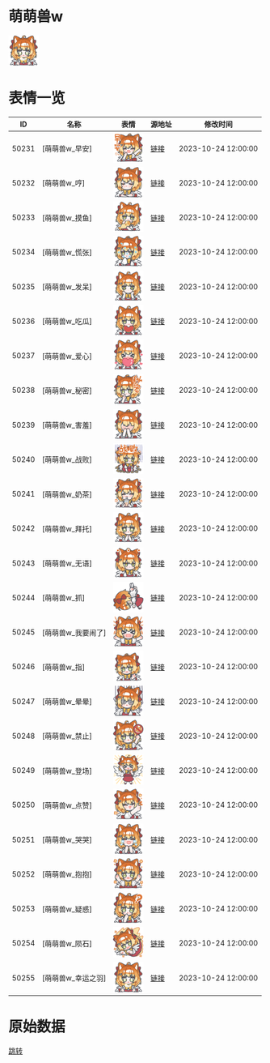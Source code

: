 # 萌萌兽w

<img src="./cover.png" height="60" alt="cover" />

# 表情一览

|ID|名称|表情|源地址|修改时间|
|----|----|----|----|----|
|50231|[萌萌兽w_早安]|<img src="./pic/050231_%5B萌萌兽w_早安%5D.png" height="60" alt="早安"/>|[链接](https://i0.hdslb.com/bfs/garb/74c5d3b25867d0d72193e3af92f9b149009e0019.png)|2023-10-24 12:00:00|
|50232|[萌萌兽w_哼]|<img src="./pic/050232_%5B萌萌兽w_哼%5D.png" height="60" alt="哼"/>|[链接](https://i0.hdslb.com/bfs/garb/e0e72cce11274f587c7f49f6eea24ca0fb9d6c77.png)|2023-10-24 12:00:00|
|50233|[萌萌兽w_摸鱼]|<img src="./pic/050233_%5B萌萌兽w_摸鱼%5D.png" height="60" alt="摸鱼"/>|[链接](https://i0.hdslb.com/bfs/garb/44a501295ba8918359ebcc726ca4743aa57d09f9.png)|2023-10-24 12:00:00|
|50234|[萌萌兽w_慌张]|<img src="./pic/050234_%5B萌萌兽w_慌张%5D.png" height="60" alt="慌张"/>|[链接](https://i0.hdslb.com/bfs/garb/58e2d05b3e1cf6bfb95e8628f7611dcd1c6520a4.png)|2023-10-24 12:00:00|
|50235|[萌萌兽w_发呆]|<img src="./pic/050235_%5B萌萌兽w_发呆%5D.png" height="60" alt="发呆"/>|[链接](https://i0.hdslb.com/bfs/garb/e2447772a0dc7533f22d3c4833c0b4223ae89076.png)|2023-10-24 12:00:00|
|50236|[萌萌兽w_吃瓜]|<img src="./pic/050236_%5B萌萌兽w_吃瓜%5D.png" height="60" alt="吃瓜"/>|[链接](https://i0.hdslb.com/bfs/garb/106fe73ec22376a75459a958d1b24e9580a1c4c0.png)|2023-10-24 12:00:00|
|50237|[萌萌兽w_爱心]|<img src="./pic/050237_%5B萌萌兽w_爱心%5D.png" height="60" alt="爱心"/>|[链接](https://i0.hdslb.com/bfs/garb/042a357c2fedf13967ea8d4e3c7280eec5f30b76.png)|2023-10-24 12:00:00|
|50238|[萌萌兽w_秘密]|<img src="./pic/050238_%5B萌萌兽w_秘密%5D.png" height="60" alt="秘密"/>|[链接](https://i0.hdslb.com/bfs/garb/3d4b0adaff1fa286d94927717afe56e08302d686.png)|2023-10-24 12:00:00|
|50239|[萌萌兽w_害羞]|<img src="./pic/050239_%5B萌萌兽w_害羞%5D.png" height="60" alt="害羞"/>|[链接](https://i0.hdslb.com/bfs/garb/87a7c6eb003035b8dc890260eb30e4725438219f.png)|2023-10-24 12:00:00|
|50240|[萌萌兽w_战败]|<img src="./pic/050240_%5B萌萌兽w_战败%5D.png" height="60" alt="战败"/>|[链接](https://i0.hdslb.com/bfs/garb/bc70ee6b058625fcd031f8b324be42d0d2d0a70b.png)|2023-10-24 12:00:00|
|50241|[萌萌兽w_奶茶]|<img src="./pic/050241_%5B萌萌兽w_奶茶%5D.png" height="60" alt="奶茶"/>|[链接](https://i0.hdslb.com/bfs/garb/60464edc4bda063e9eefb5108f5f38f2f963f683.png)|2023-10-24 12:00:00|
|50242|[萌萌兽w_拜托]|<img src="./pic/050242_%5B萌萌兽w_拜托%5D.png" height="60" alt="拜托"/>|[链接](https://i0.hdslb.com/bfs/garb/6e9b6bfce0e4eed3efd3c7f3a5ddd067512b66a8.png)|2023-10-24 12:00:00|
|50243|[萌萌兽w_无语]|<img src="./pic/050243_%5B萌萌兽w_无语%5D.png" height="60" alt="无语"/>|[链接](https://i0.hdslb.com/bfs/garb/01450c726397d61f47fee4a6edea563daad6ec26.png)|2023-10-24 12:00:00|
|50244|[萌萌兽w_抓]|<img src="./pic/050244_%5B萌萌兽w_抓%5D.png" height="60" alt="抓"/>|[链接](https://i0.hdslb.com/bfs/garb/94c1cd55b8e57b9aa3bbc1138291b7205f2466ab.png)|2023-10-24 12:00:00|
|50245|[萌萌兽w_我要闹了]|<img src="./pic/050245_%5B萌萌兽w_我要闹了%5D.png" height="60" alt="我要闹了"/>|[链接](https://i0.hdslb.com/bfs/garb/a7f331e300a06b141dc0e2e18f221156e45f0b58.png)|2023-10-24 12:00:00|
|50246|[萌萌兽w_指]|<img src="./pic/050246_%5B萌萌兽w_指%5D.png" height="60" alt="指"/>|[链接](https://i0.hdslb.com/bfs/garb/81b45a575040cf30912ccf51b44b6371a28b2522.png)|2023-10-24 12:00:00|
|50247|[萌萌兽w_晕晕]|<img src="./pic/050247_%5B萌萌兽w_晕晕%5D.png" height="60" alt="晕晕"/>|[链接](https://i0.hdslb.com/bfs/garb/c7752adbb29203e543cbaf639f11a0029522b22d.png)|2023-10-24 12:00:00|
|50248|[萌萌兽w_禁止]|<img src="./pic/050248_%5B萌萌兽w_禁止%5D.png" height="60" alt="禁止"/>|[链接](https://i0.hdslb.com/bfs/garb/4484909f4cae96bdadceee051b382379fd2f4d66.png)|2023-10-24 12:00:00|
|50249|[萌萌兽w_登场]|<img src="./pic/050249_%5B萌萌兽w_登场%5D.png" height="60" alt="登场"/>|[链接](https://i0.hdslb.com/bfs/garb/3300df797b4ff84c33f6f9dee72b409b26adf613.png)|2023-10-24 12:00:00|
|50250|[萌萌兽w_点赞]|<img src="./pic/050250_%5B萌萌兽w_点赞%5D.png" height="60" alt="点赞"/>|[链接](https://i0.hdslb.com/bfs/garb/6f0193984350c8d17ce7a70ddef5de175f0b3f6d.png)|2023-10-24 12:00:00|
|50251|[萌萌兽w_哭哭]|<img src="./pic/050251_%5B萌萌兽w_哭哭%5D.png" height="60" alt="哭哭"/>|[链接](https://i0.hdslb.com/bfs/garb/fa1c292b42fb5d4aeae296f953d36934cd14a029.png)|2023-10-24 12:00:00|
|50252|[萌萌兽w_抱抱]|<img src="./pic/050252_%5B萌萌兽w_抱抱%5D.png" height="60" alt="抱抱"/>|[链接](https://i0.hdslb.com/bfs/garb/4f1831b026690c8a7af9a6a935c1ea5cc164f056.png)|2023-10-24 12:00:00|
|50253|[萌萌兽w_疑惑]|<img src="./pic/050253_%5B萌萌兽w_疑惑%5D.png" height="60" alt="疑惑"/>|[链接](https://i0.hdslb.com/bfs/garb/8b35d69b84dae963d1fee875a39aed84624f327b.png)|2023-10-24 12:00:00|
|50254|[萌萌兽w_陨石]|<img src="./pic/050254_%5B萌萌兽w_陨石%5D.png" height="60" alt="陨石"/>|[链接](https://i0.hdslb.com/bfs/garb/ca6bb8128f46940e65b89e439359e70bf7fa6ed5.png)|2023-10-24 12:00:00|
|50255|[萌萌兽w_幸运之羽]|<img src="./pic/050255_%5B萌萌兽w_幸运之羽%5D.png" height="60" alt="幸运之羽"/>|[链接](https://i0.hdslb.com/bfs/garb/593b428414d1016d118b6ae90541504f8e2a68eb.png)|2023-10-24 12:00:00|

# 原始数据

[跳转](./raw.json)

